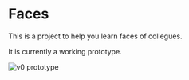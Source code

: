 Faces
=====
This is a project to help you learn faces of collegues.

It is currently a working prototype.

![v0 prototype](https://github.com/xebia/faces/raw/master/doc/v0/question.png)
